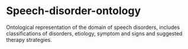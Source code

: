 # Speech-disorder-ontology
 
Ontological representation of the domain of speech disorders, includes classifications of disorders, etiology, symptom and signs and suggested therapy strategies.

